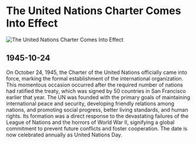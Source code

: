 # The United Nations Charter Comes Into Effect

![The United Nations Charter Comes Into Effect](https://www.archives.gov/files/milestone-documents/images/doc-079-big.jpg)

## 1945-10-24

On October 24, 1945, the Charter of the United Nations officially came into force, marking the formal establishment of the international organization. This momentous occasion occurred after the required number of nations had ratified the treaty, which was signed by 50 countries in San Francisco earlier that year. The UN was founded with the primary goals of maintaining international peace and security, developing friendly relations among nations, and promoting social progress, better living standards, and human rights. Its formation was a direct response to the devastating failures of the League of Nations and the horrors of World War II, signifying a global commitment to prevent future conflicts and foster cooperation. The date is now celebrated annually as United Nations Day.